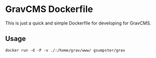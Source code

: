 # GravCMS Dockerfile

This is just a quick and simple Dockerfile for developing for GravCMS.

## Usage

`docker run -d -P -v ./:/home/grav/www/ gsumpster/grav`
